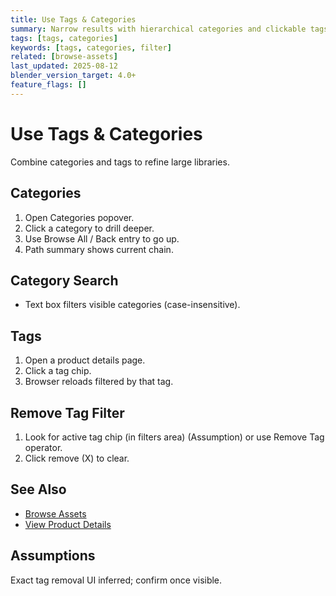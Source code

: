 ```yaml
---
title: Use Tags & Categories
summary: Narrow results with hierarchical categories and clickable tags.
tags: [tags, categories]
keywords: [tags, categories, filter]
related: [browse-assets]
last_updated: 2025-08-12
blender_version_target: 4.0+
feature_flags: []
---
```


# Use Tags & Categories

Combine categories and tags to refine large libraries.

## Categories
1. Open Categories popover.
2. Click a category to drill deeper.
3. Use Browse All / Back entry to go up.
4. Path summary shows current chain.

## Category Search
- Text box filters visible categories (case-insensitive).

## Tags
1. Open a product details page.
2. Click a tag chip.
3. Browser reloads filtered by that tag.

## Remove Tag Filter
1. Look for active tag chip (in filters area) (Assumption) or use Remove Tag operator.
2. Click remove (X) to clear.

## See Also
- [Browse Assets](browse-assets.md)
- [View Product Details](view-product-details.md)

## Assumptions
Exact tag removal UI inferred; confirm once visible.
